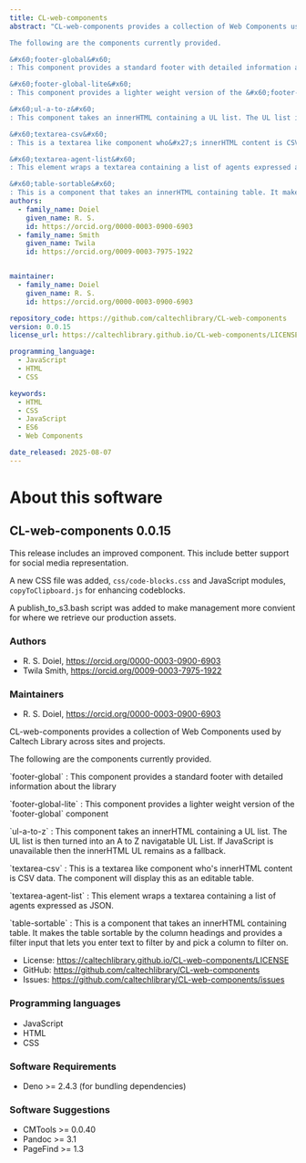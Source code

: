 ```yaml
---
title: CL-web-components
abstract: "CL-web-components provides a collection of Web Components used by Caltech Library across sites and projects.

The following are the components currently provided.

&#x60;footer-global&#x60;
: This component provides a standard footer with detailed information about the library

&#x60;footer-global-lite&#x60;
: This component provides a lighter weight version of the &#x60;footer-global&#x60; component

&#x60;ul-a-to-z&#x60;
: This component takes an innerHTML containing a UL list. The UL list is then turned into an A to Z navigatable UL List. If JavaScript is unavailable then the innerHTML UL remains as a fallback.

&#x60;textarea-csv&#x60;
: This is a textarea like component who&#x27;s innerHTML content is CSV data. The component will display this as an editable table. 

&#x60;textarea-agent-list&#x60;
: This element wraps a textarea containing a list of agents expressed as JSON. 

&#x60;table-sortable&#x60;
: This is a component that takes an innerHTML containing table. It makes the table sortable by the column headings and provides a filter input that lets you enter text to filter by and pick a column to filter on."
authors:
  - family_name: Doiel
    given_name: R. S.
    id: https://orcid.org/0000-0003-0900-6903
  - family_name: Smith
    given_name: Twila
    id: https://orcid.org/0009-0003-7975-1922


maintainer:
  - family_name: Doiel
    given_name: R. S.
    id: https://orcid.org/0000-0003-0900-6903

repository_code: https://github.com/caltechlibrary/CL-web-components
version: 0.0.15
license_url: https://caltechlibrary.github.io/CL-web-components/LICENSE

programming_language:
  - JavaScript
  - HTML
  - CSS

keywords:
  - HTML
  - CSS
  - JavaScript
  - ES6
  - Web Components

date_released: 2025-08-07
---
```


About this software
===================

## CL-web-components 0.0.15

This release includes an improved <footer-global> component. This include better support for social media representation.

A new CSS file was added, `css/code-blocks.css` and JavaScript modules, `copyToClipboard.js` for enhancing codeblocks.

A publish_to_s3.bash script was added to make management more convient for where we retrieve our production assets.

### Authors

- R. S. Doiel, <https://orcid.org/0000-0003-0900-6903>
- Twila Smith, <https://orcid.org/0009-0003-7975-1922>




### Maintainers

- R. S. Doiel, <https://orcid.org/0000-0003-0900-6903>


CL-web-components provides a collection of Web Components used by Caltech Library across sites and projects.

The following are the components currently provided.

&#x60;footer-global&#x60;
: This component provides a standard footer with detailed information about the library

&#x60;footer-global-lite&#x60;
: This component provides a lighter weight version of the &#x60;footer-global&#x60; component

&#x60;ul-a-to-z&#x60;
: This component takes an innerHTML containing a UL list. The UL list is then turned into an A to Z navigatable UL List. If JavaScript is unavailable then the innerHTML UL remains as a fallback.

&#x60;textarea-csv&#x60;
: This is a textarea like component who&#x27;s innerHTML content is CSV data. The component will display this as an editable table. 

&#x60;textarea-agent-list&#x60;
: This element wraps a textarea containing a list of agents expressed as JSON. 

&#x60;table-sortable&#x60;
: This is a component that takes an innerHTML containing table. It makes the table sortable by the column headings and provides a filter input that lets you enter text to filter by and pick a column to filter on.

- License: <https://caltechlibrary.github.io/CL-web-components/LICENSE>
- GitHub: <https://github.com/caltechlibrary/CL-web-components>
- Issues: <https://github.com/caltechlibrary/CL-web-components/issues>

### Programming languages

- JavaScript
- HTML
- CSS




### Software Requirements

- Deno >= 2.4.3 (for bundling dependencies)


### Software Suggestions

- CMTools &gt;&#x3D; 0.0.40
- Pandoc &gt;&#x3D; 3.1
- PageFind &gt;&#x3D; 1.3


